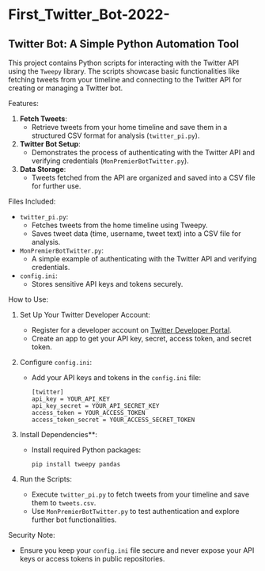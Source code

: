 # First_Twitter_Bot-2022-

## Twitter Bot: A Simple Python Automation Tool

This project contains Python scripts for interacting with the Twitter API using the `Tweepy` library. The scripts showcase basic functionalities like fetching tweets from your timeline and connecting to the Twitter API for creating or managing a Twitter bot.

Features:
1. **Fetch Tweets**:
   - Retrieve tweets from your home timeline and save them in a structured CSV format for analysis (`twitter_pi.py`).
2. **Twitter Bot Setup**:
   - Demonstrates the process of authenticating with the Twitter API and verifying credentials (`MonPremierBotTwitter.py`).
3. **Data Storage**:
   - Tweets fetched from the API are organized and saved into a CSV file for further use.


Files Included:
- `twitter_pi.py`:
   - Fetches tweets from the home timeline using Tweepy.
   - Saves tweet data (time, username, tweet text) into a CSV file for analysis.
- `MonPremierBotTwitter.py`:
   - A simple example of authenticating with the Twitter API and verifying credentials.
- `config.ini`:
   - Stores sensitive API keys and tokens securely.

How to Use:
1. Set Up Your Twitter Developer Account:
   - Register for a developer account on [Twitter Developer Portal](https://developer.twitter.com/).
   - Create an app to get your API key, secret, access token, and secret token.

2. Configure `config.ini`:
   - Add your API keys and tokens in the `config.ini` file:
     ```
     [twitter]
     api_key = YOUR_API_KEY
     api_key_secret = YOUR_API_SECRET_KEY
     access_token = YOUR_ACCESS_TOKEN
     access_token_secret = YOUR_ACCESS_SECRET_TOKEN
     ```

3. Install Dependencies**:
   - Install required Python packages:
     ```
     pip install tweepy pandas
     ```

4. Run the Scripts:
   - Execute `twitter_pi.py` to fetch tweets from your timeline and save them to `tweets.csv`.
   - Use `MonPremierBotTwitter.py` to test authentication and explore further bot functionalities.


Security Note:
- Ensure you keep your `config.ini` file secure and never expose your API keys or access tokens in public repositories.
